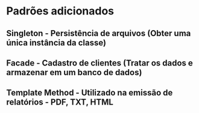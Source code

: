 # Padrões adicionados

## Singleton - Persistência de arquivos (Obter uma única instância da classe)
## Facade - Cadastro de clientes (Tratar os dados e armazenar em um banco de dados)
## Template Method - Utilizado na emissão de relatórios - PDF, TXT, HTML
